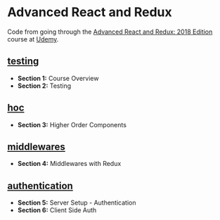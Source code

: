 # Advanced React and Redux

Code from going through the [Advanced React and Redux: 2018 Edition](https://www.udemy.com/react-redux-tutorial/) course at [Udemy](https://www.udemy.com).

## [testing](testing)

- **Section 1:** Course Overview
- **Section 2:** Testing

## [hoc](hoc)

- **Section 3:** Higher Order Components

## [middlewares](middlewares)

- **Section 4:** Middlewares with Redux

## [authentication](authentication)

- **Section 5:** Server Setup - Authentication
- **Section 6:** Client Side Auth
